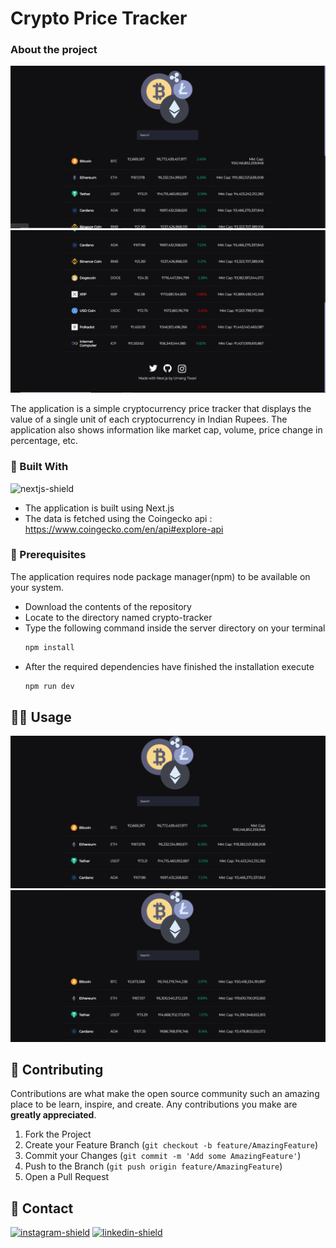 # Crypto Price Tracker

### About the project

![1]
![2]

The application is a simple cryptocurrency price tracker that displays the value of a single unit of each cryptocurrency in Indian Rupees. The application also shows information like market cap, volume, price change in percentage, etc. 

### 🔧 Built With
![nextjs-shield]

* The application is built using Next.js
* The data is fetched using the Coingecko api : https://www.coingecko.com/en/api#explore-api

### 🐣 Prerequisites
The application requires node package manager(npm) to be available on your system. 

* Download the contents of the repository
* Locate to the directory named crypto-tracker
* Type the following command inside the server directory on your terminal
  ```sh
  npm install
  ```
* After the required dependencies have finished the installation execute
  ```sh
  npm run dev
  ```
  
## 👨‍💻 Usage

![1-gif]
![2-gif]


## 🤝 Contributing
Contributions are what make the open source community such an amazing place to be learn, inspire, and create. Any contributions you make are **greatly appreciated**.

1. Fork the Project
2. Create your Feature Branch (`git checkout -b feature/AmazingFeature`)
3. Commit your Changes (`git commit -m 'Add some AmazingFeature'`)
4. Push to the Branch (`git push origin feature/AmazingFeature`)
5. Open a Pull Request

## 📝 Contact
[![instagram-shield]][instagram]  [![linkedin-shield]][linkedin]

<!-- Links -->
[1]: ./Screenshots/1.PNG
[2]: ./Screenshots/2.PNG
[nextjs-shield]: https://img.shields.io/badge/-Next.js-black?logo=next-dot-js&logoColor=white&style=for-the-badge
[1-gif]: ./Screenshots/3.gif
[2-gif]: ./Screenshots/4.gif
[linkedin]:https://www.linkedin.com/in/umang-tiwari-bb9781193/
[instagram]:https://www.instagram.com/oxy.moronguy/
[instagram-shield]:https://img.shields.io/badge/-instagram-E4405E?logo=instagram&logoColor=white&style=for-the-badge
[linkedin-shield]: https://img.shields.io/badge/-linkedin-0078B6?logo=linkedin&logoColor=white&style=for-the-badge
